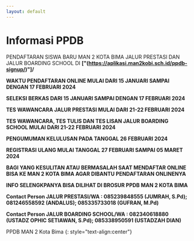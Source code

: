 ```yaml
---
layout: default
---
```


# Informasi PPDB

PENDAFTARAN SISWA BARU MAN 2 KOTA BIMA JALUR PRESTASI DAN JALUR BOARDING SCHOOL DI **\["(https://aplikasi.man2kobi.sch.id/ppdb-signup/)"]/**

**WAKTU PENDAFTARAN ONLINE MULAI DARI 15 JANUARI SAMPAI DENGAN 17 FEBRUARI 2024**

**SELEKSI BERKAS DARI 15 JANUARI SAMPAI DENGAN 17 FEBRUARI 2024**

**TES WAWANCARA JALUR PRESTASI MULAI DARI 21-22 FEBRUARI 2024**

**TES WAWANCARA, TES TULIS DAN TES LISAN JALUR BOARDING SCHOOL MULAI DARI 21-22 FEBRUARI 2024**

**PENGUMUMAN KELULUSAN PADA TANGGAL 26 FEBRUARI 2024**

**REGISTRASI ULANG MULAI TANGGAL 27 FEBRUARI SAMPAI 05 MARET 2024**

**BAGI YANG KESULITAN ATAU BERMASALAH SAAT MENDAFTAR ONLINE BISA KE MAN 2 KOTA BIMA AGAR DIBANTU PENDAFTARAN ONLINENYA**

**INFO SELENGKPANYA BISA DILIHAT DI BROSUR PPDB MAN 2 KOTA BIMA**

**Contact Person JALUR PRESTASI/WA : 085239848555 (JUMRAH, S.Pd); 081246558592 (ANDALUS); 085335733018 (GUFRAN, M.Pd)**

**Contact Person JALUR BOARDING SCHOOL/WA : 082340618880 (USTADZ OPHIC SETIAWAN, S.Pd); 085338950591 (USTADZAH DIAN)**

PPDB MAN 2 Kota Bima
{: style="text-align:center"}
